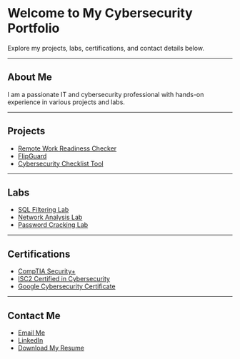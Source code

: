 # Welcome to My Cybersecurity Portfolio

Explore my projects, labs, certifications, and contact details below.

---

## About Me
I am a passionate IT and cybersecurity professional with hands-on experience in various projects and labs.

---

## Projects
- [Remote Work Readiness Checker](projects/remote-work-readiness-checker.md)
- [FlipGuard](projects/flipguard.md)
- [Cybersecurity Checklist Tool](projects/cybersecurity-checklist-tool.md)

---

## Labs
- [SQL Filtering Lab](labs/sql-filtering-lab.md)
- [Network Analysis Lab](labs/network-analysis-lab.md)
- [Password Cracking Lab](labs/password-cracking-lab.md)

---

## Certifications
- [CompTIA Security+](assets/certifications/CompTIA-Security-Plus-Certificate.pdf)
- [ISC2 Certified in Cybersecurity](assets/certifications/ISC2-CC-Certification.pdf)
- [Google Cybersecurity Certificate](assets/certifications/Google-Cybersecurity-Certificate.pdf)

---

## Contact Me
- [Email Me](mailto:christopher.razo@icloud.com)
- [LinkedIn](https://linkedin.com/in/christopher-razo)
- [Download My Resume](assets/certifications/CR-Resume.pdf)
